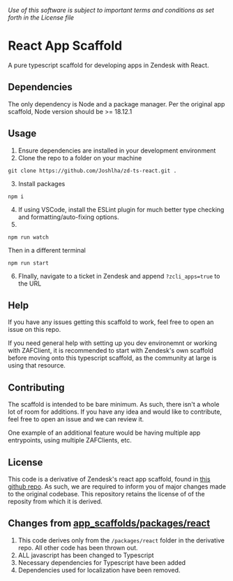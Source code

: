 *Use of this software is subject to important terms and conditions as set forth in the License file*

# React App Scaffold
A pure typescript scaffold for developing apps in Zendesk with React.

## Dependencies
The only dependency is Node and a package manager. Per the original app scaffold, Node version should be >= 18.12.1

## Usage
1. Ensure dependencies are installed in your development environment
2. Clone the repo to a folder on your machine
```
git clone https://github.com/Joshlha/zd-ts-react.git .
```
3. Install packages
```
npm i
```
4. If using VSCode, install the ESLint plugin for much better type checking and formatting/auto-fixing options.
5. 
```
npm run watch
```
Then in a different terminal
```
npm run start
```
6. FInally, navigate to a ticket in Zendesk and append `?zcli_apps=true` to the URL

## Help
If you have any issues getting this scaffold to work, feel free to open an issue on this repo. 

If you need general help with setting up you dev environemnt or working with ZAFClient, it is recommended to start with Zendesk's own scaffold before moving onto this typescript scaffold, as the community at large is using that resource.

## Contributing
The scaffold is intended to be bare minimum. As such, there isn't a whole lot of room for additions. If you have any idea and would like to contribute, feel free to open an issue and we can review it. 

One example of an additional feature would be having multiple app entrypoints, using multiple ZAFClients, etc.

## License
This code is a derivative of Zendesk's react app scaffold, found in [this github repo](https://github.com/zendesk/app_scaffolds). As such, we are required to inform you of major changes made to the original codebase. This repository retains the license of of the reposity from which it is derived.

## Changes from [app_scaffolds/packages/react](https://github.com/zendesk/app_scaffolds/tree/master/packages/react)
1. This code derives only from the `/packages/react` folder in the derivative repo. All other code has been thrown out.
2. ALL javascript has been changed to Typescript
3. Necessary dependencies for Typescript have been added
4. Dependencies used for localization have been removed.

